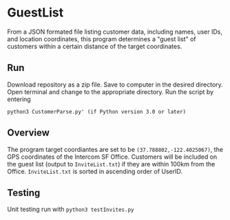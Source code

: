# GuestList
From a JSON formated file listing customer data, including names, user IDs, and location coordinates, this program determines a "guest list" of customers within a certain distance of the target coordinates.

## Run

Download repository as a zip file. Save to computer in the desired directory. Open terminal and change to the appropriate directory. Run the script by entering 
```
python3 CustomerParse.py' (if Python version 3.0 or later)
```

## Overview

The program target coordiantes are set to be `(37.788802,-122.4025067)`, the GPS coordinates of the Intercom SF Office. Customers will be included on the guest list (output to `InviteList.txt`) if they are within 100km from the Office. `InviteList.txt` is sorted in ascending order of UserID.

## Testing

Unit testing run with 
```python3 testInvites.py```

